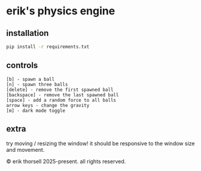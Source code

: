 # erik's physics engine

## installation
    
```bash
pip install -r requirements.txt
```

## controls
```
[b] - spawn a ball
[n] - spawn three balls
[delete] - remove the first spawned ball
[backspace] - remove the last spawned ball
[space] - add a random force to all balls
arrow keys - change the gravity
[m] - dark mode toggle
```

## extra
try moving / resizing the window! it should be responsive to the window size and movement.

&copy; erik thorsell 2025-present. all rights reserved.